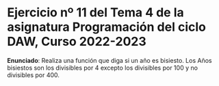 # Ejercicio nº 11 del Tema 4 de la asignatura Programación del ciclo DAW, Curso 2022-2023
**Enunciado**: Realiza una función que diga si un año es bisiesto. Los Años bisiestos son los divisibles por 4 excepto los divisibles por 100 y no divisibles por 400.